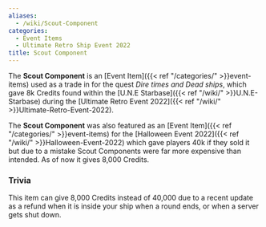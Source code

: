 ```yaml
---
aliases:
  - /wiki/Scout-Component
categories:
  - Event Items
  - Ultimate Retro Ship Event 2022
title: Scout Component
---
```


The **Scout Component** is an [Event Item]({{< ref "/categories/" >}}event-items) used as a trade in for the quest _Dire times and Dead ships_, which gave 8k Credits found within the [U.N.E Starbase]({{< ref "/wiki/" >}}U.N.E-Starbase) during the [Ultimate Retro Event 2022]({{< ref "/wiki/" >}}Ultimate-Retro-Event-2022).

The **Scout Component** was also featured as an [Event Item]({{< ref "/categories/" >}}event-items) for the [Halloween Event 2022]({{< ref "/wiki/" >}}Halloween-Event-2022) which gave players 40k if they sold it but due to a mistake Scout Components were far more expensive than intended. As of now it gives 8,000 Credits.

### Trivia

This item can give 8,000 Credits instead of 40,000 due to a recent update as a refund when it is inside your ship when a round ends, or when a server gets shut down.
